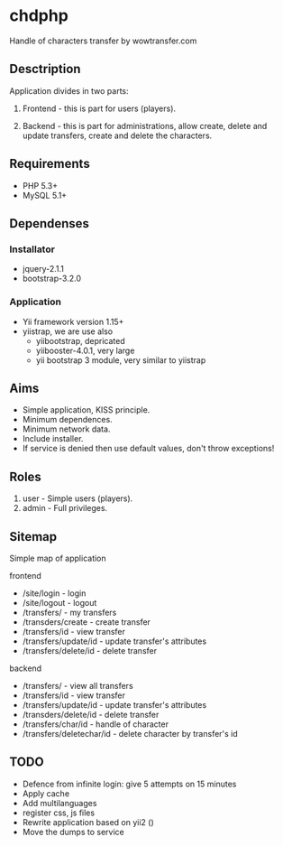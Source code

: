 # chdphp #

Handle of characters transfer by wowtransfer.com


## Desctription ##

Application divides in two parts:

1. Frontend - this is part for users (players).

2. Backend - this is part for administrations, allow create, delete and update transfers, create and delete the characters.


## Requirements

* PHP 5.3+
* MySQL 5.1+


## Dependenses ##

### Installator

* jquery-2.1.1
* bootstrap-3.2.0

### Application

* Yii framework version 1.15+
 * yiistrap, we are use also
     * yiibootstrap, depricated
     * yiibooster-4.0.1, very large
     * yii bootstrap 3 module, very similar to yiistrap


## Aims

* Simple application, KISS principle.
* Minimum dependences.
* Minimum network data.
* Include installer.
* If service is denied then use default values, don't throw exceptions!


## Roles ##

1. user - Simple users (players).
2. admin - Full privileges.


## Sitemap ##

Simple map of application

frontend

* /site/login   - login
* /site/logout  - logout
* /transfers/           - my transfers
* /transders/create     - create transfer
* /transfers/id         - view transfer
* /transfers/update/id  - update transfer's attributes
* /transfers/delete/id  - delete transfer

backend

* /transfers/           - view all transfers
* /transfers/id         - view transfer
* /transfers/update/id  - update transfer's attributes
* /transders/delete/id  - delete transfer
* /transfers/char/id    - handle of character
* /transfers/deletechar/id  - delete character by transfer's id


## TODO ##

* Defence from infinite login: give 5 attempts on 15 minutes
* Apply cache
* Add multilanguages
* register css, js files
* Rewrite application based on yii2 ()
* Move the dumps to service